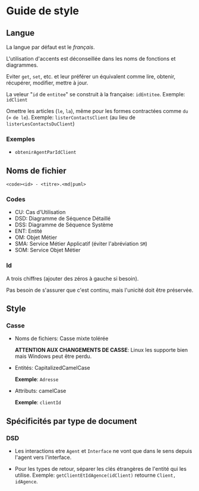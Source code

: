 # Guide de style

## Langue

La langue par défaut est le _français_.

L'utilisation d'accents est déconseillée dans les noms de fonctions et
diagrammes.

Eviter `get`, `set`, etc. et leur préférer un équivalent comme lire,
obtenir, récupérer, modifier, mettre à jour.

La veleur "`id` de `entitee`" se construit à la française: `idEntitee`.
Exemple: `idClient`

Omettre les articles (`le`, `la`), même pour les formes contractées comme `du`
(= `de le`). Exemple: `listerContactsClient` (au lieu de
`listerLesContactsDuClient`)

### Exemples

- `obtenirAgentParIdClient`

## Noms de fichier

`<code><id> - <titre>.<md|puml>`

### Codes

- CU: Cas d'Utilisation
- DSD: Diagramme de Séquence Détaillé
- DSS: Diagramme de Séquence Système
- ENT: Entité
- OM: Objet Métier
- SMA: Service Métier Applicatif (éviter l'abréviation `SM`)
- SOM: Service Objet Métier

### Id

A trois chiffres (ajouter des zéros à gauche si besoin).

Pas besoin de s'assurer que c'est continu, mais l'unicité doit être préservée.

## Style

### Casse

- Noms de fichiers: Casse mixte tolérée
  
  **ATTENTION AUX CHANGEMENTS DE CASSE**: Linux les supporte bien mais Windows
  peut être perdu.

- Entités: CapitalizedCamelCase

  **Exemple**: `Adresse`

- Attributs: camelCase

  **Exemple**: `clientId`
  
## Spécificités par type de document

### DSD

- Les interactions etre `Agent` et `Interface` ne vont que dans le sens depuis
  l'agent vers l'interface.

- Pour les types de retour, séparer les clés étrangères de l'entité qui les
  utilise. Exemple: `getClientEtIdAgence(idClient)` retourne
  `Client, idAgence`.
